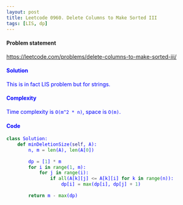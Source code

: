 ```yaml
---
layout: post
title: Leetcode 0960. Delete Columns to Make Sorted III
tags: [LIS, dp]
---
```


#### Problem statement

<a href="https://leetcode.com/problems/delete-columns-to-make-sorted-iii/"> <font color = blue>https://leetcode.com/problems/delete-columns-to-make-sorted-iii/

#### Solution
This is in fact LIS problem but for strings.

#### Complexity
Time complexity is `O(m^2 * n)`, space is `O(m)`.

#### Code
```python
class Solution:
    def minDeletionSize(self, A):
        n, m = len(A), len(A[0])
        
        dp = [1] * m
        for i in range(1, m):
            for j in range(i):
                if all(A[k][j] <= A[k][i] for k in range(n)):
                    dp[i] = max(dp[i], dp[j] + 1)
                    
        return m - max(dp)
```

